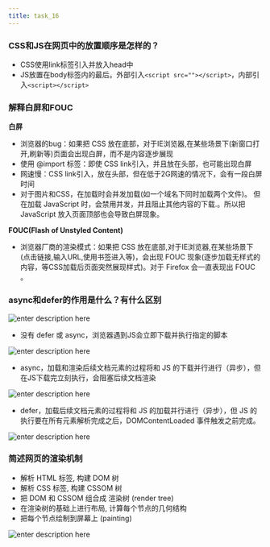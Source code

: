 ```yaml
---
title: task_16
---
```


### CSS和JS在网页中的放置顺序是怎样的？

 - CSS使用link标签引入并放入head中
 - JS放置在body标签内的最后。外部引入`<script src=""></script>`，内部引入`<script></script>`

### 解释白屏和FOUC

**白屏**
 - 浏览器的bug：如果把 CSS 放在底部，对于IE浏览器,在某些场景下(新窗口打开,刷新等)页面会出现白屏，而不是内容逐步展现
 - 使用 @import 标签：即使 CSS link引入，并且放在头部，也可能出现白屏
 - 网速慢：CSS link引入，放在头部，但在低于2G网速的情况下，会有一段白屏时间
 - 对于图片和CSS，在加载时会并发加载(如一个域名下同时加载两个文件)。 但在加载 JavaScript 时，会禁用并发，并且阻止其他内容的下载.。所以把 JavaScript 放入页面顶部也会导致白屏现象。

**FOUC(Flash of Unstyled Content)**

 - 浏览器厂商的渲染模式：如果把 CSS 放在底部,对于IE浏览器,在某些场景下(点击链接,输入URL,使用书签进入等)，会出现 FOUC 现象(逐步加载无样式的内容，等CSS加载后页面突然展现样式)。对于 Firefox 会一直表现出 FOUC 。


### async和defer的作用是什么？有什么区别
![enter description here][1]
 - 没有 defer 或 async，浏览器遇到JS会立即下载并执行指定的脚本

![enter description here][2]
 - async，加载和渲染后续文档元素的过程将和 JS 的下载并行进行（异步），但在JS下载完立刻执行，会阻塞后续文档渲染

![enter description here][3]
 - defer，加载后续文档元素的过程将和 JS 的加载并行进行（异步），但 JS 的执行要在所有元素解析完成之后，DOMContentLoaded 事件触发之前完成。

![enter description here][4]

### 简述网页的渲染机制

 - 解析 HTML 标签, 构建 DOM 树
 - 解析 CSS 标签, 构建 CSSOM 树
 - 把 DOM 和 CSSOM 组合成 渲染树 (render tree)
 - 在渲染树的基础上进行布局, 计算每个节点的几何结构
 - 把每个节点绘制到屏幕上 (painting)

![enter description here][5]


  [1]: http://home.jscode.me/uploads/default/original/2X/d/d22d83925d18bf3db02944d0c4c9ae14dc979c48.jpg
  [2]: http://home.jscode.me/uploads/default/optimized/2X/8/8fb770d05b2b79c03b6c69437bb9829f6fd6f4cb_1_690x84.jpg
  [3]: http://home.jscode.me/uploads/default/optimized/2X/9/9984d1d0d3efc1a61e4c12052502add2e2737ac5_1_690x85.jpg
  [4]: http://home.jscode.me/uploads/default/optimized/2X/8/8a8b064b6cf1c69127d633368fb2ad4d2610ab05_1_690x99.jpg
  [5]: http://home.jscode.me/uploads/default/optimized/2X/4/4ce0d6fcb620b662d55d072e68e0876957225289_1_690x322.png